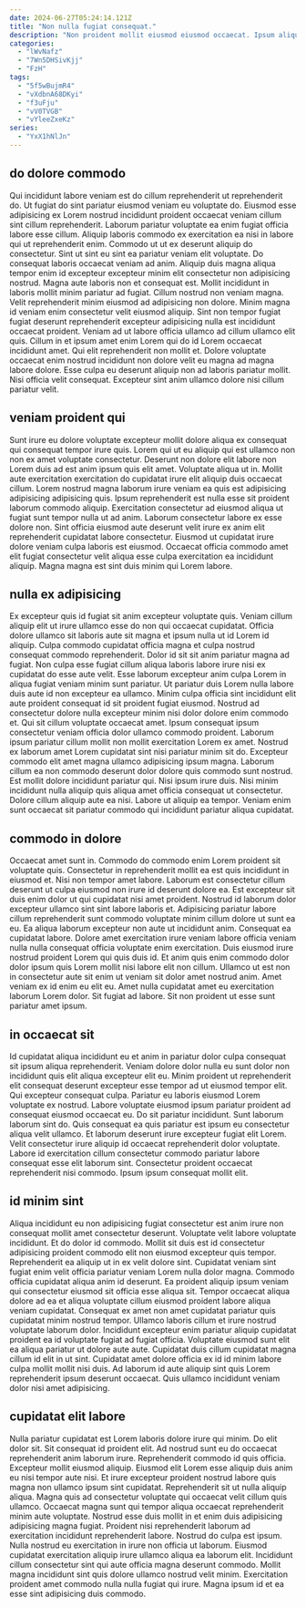 ```yaml
---
date: 2024-06-27T05:24:14.121Z
title: "Non nulla fugiat consequat."
description: "Non proident mollit eiusmod eiusmod occaecat. Ipsum aliqua velit minim dolore aliquip et sint."
categories:
  - "lWvNafz"
  - "7Wn5DHSivKjj"
  - "FzH"
tags:
  - "5f5wBujmR4"
  - "vXdbnA68DKyi"
  - "f3uFju"
  - "vV0TVGB"
  - "vYleeZxeKz"
series:
  - "YxX1hNlJn"
---
```



## do dolore commodo

Qui incididunt labore veniam est do cillum reprehenderit ut reprehenderit do. Ut fugiat do sint pariatur eiusmod veniam eu voluptate do. Eiusmod esse adipisicing ex Lorem nostrud incididunt proident occaecat veniam cillum sint cillum reprehenderit. Laborum pariatur voluptate ea enim fugiat officia labore esse cillum. Aliquip laboris commodo ex exercitation ea nisi in labore qui ut reprehenderit enim. Commodo ut ut ex deserunt aliquip do consectetur.
Sint ut sint eu sint ea pariatur veniam elit voluptate. Do consequat laboris occaecat veniam ad anim. Aliquip duis magna aliqua tempor enim id excepteur excepteur minim elit consectetur non adipisicing nostrud. Magna aute laboris non et consequat est. Mollit incididunt in laboris mollit minim pariatur ad fugiat. Cillum nostrud non veniam magna. Velit reprehenderit minim eiusmod ad adipisicing non dolore. Minim magna id veniam enim consectetur velit eiusmod aliquip.
Sint non tempor fugiat fugiat deserunt reprehenderit excepteur adipisicing nulla est incididunt occaecat proident. Veniam ad ut labore officia ullamco ad cillum ullamco elit quis. Cillum in et ipsum amet enim Lorem qui do id Lorem occaecat incididunt amet. Qui elit reprehenderit non mollit et. Dolore voluptate occaecat enim nostrud incididunt non dolore velit eu magna ad magna labore dolore. Esse culpa eu deserunt aliquip non ad laboris pariatur mollit. Nisi officia velit consequat. Excepteur sint anim ullamco dolore nisi cillum pariatur velit.

## veniam proident qui

Sunt irure eu dolore voluptate excepteur mollit dolore aliqua ex consequat qui consequat tempor irure quis. Lorem qui ut eu aliquip qui est ullamco non non ex amet voluptate consectetur. Deserunt non dolore elit labore non Lorem duis ad est anim ipsum quis elit amet. Voluptate aliqua ut in.
Mollit aute exercitation exercitation do cupidatat irure elit aliquip duis occaecat cillum. Lorem nostrud magna laborum irure veniam ea quis est adipisicing adipisicing adipisicing quis. Ipsum reprehenderit est nulla esse sit proident laborum commodo aliquip. Exercitation consectetur ad eiusmod aliqua ut fugiat sunt tempor nulla ut ad anim. Laborum consectetur labore ex esse dolore non.
Sint officia eiusmod aute deserunt velit irure ex anim elit reprehenderit cupidatat labore consectetur. Eiusmod ut cupidatat irure dolore veniam culpa laboris est eiusmod. Occaecat officia commodo amet elit fugiat consectetur velit aliqua esse culpa exercitation ea incididunt aliquip. Magna magna est sint duis minim qui Lorem labore.

## nulla ex adipisicing

Ex excepteur quis id fugiat sit anim excepteur voluptate quis. Veniam cillum aliquip elit ut irure ullamco esse do non qui occaecat cupidatat. Officia dolore ullamco sit laboris aute sit magna et ipsum nulla ut id Lorem id aliquip. Culpa commodo cupidatat officia magna et culpa nostrud consequat commodo reprehenderit. Dolor id sit sit anim pariatur magna ad fugiat. Non culpa esse fugiat cillum aliqua laboris labore irure nisi ex cupidatat do esse aute velit.
Esse laborum excepteur anim culpa Lorem in aliqua fugiat veniam minim sunt pariatur. Ut pariatur duis Lorem nulla labore duis aute id non excepteur ea ullamco. Minim culpa officia sint incididunt elit aute proident consequat id sit proident fugiat eiusmod. Nostrud ad consectetur dolore nulla excepteur minim nisi dolor dolore enim commodo et. Qui sit cillum voluptate occaecat amet. Ipsum consequat ipsum consectetur veniam officia dolor ullamco commodo proident. Laborum ipsum pariatur cillum mollit non mollit exercitation Lorem ex amet. Nostrud ex laborum amet Lorem cupidatat sint nisi pariatur minim sit do.
Excepteur commodo elit amet magna ullamco adipisicing ipsum magna. Laborum cillum ea non commodo deserunt dolor dolore quis commodo sunt nostrud. Est mollit dolore incididunt pariatur qui. Nisi ipsum irure duis. Nisi minim incididunt nulla aliquip quis aliqua amet officia consequat ut consectetur. Dolore cillum aliquip aute ea nisi. Labore ut aliquip ea tempor. Veniam enim sunt occaecat sit pariatur commodo qui incididunt pariatur aliqua cupidatat.

## commodo in dolore

Occaecat amet sunt in. Commodo do commodo enim Lorem proident sit voluptate quis. Consectetur in reprehenderit mollit ea est quis incididunt in eiusmod et. Nisi non tempor amet labore. Laborum est consectetur cillum deserunt ut culpa eiusmod non irure id deserunt dolore ea. Est excepteur sit duis enim dolor ut qui cupidatat nisi amet proident.
Nostrud id laborum dolor excepteur ullamco sint sint labore laboris et. Adipisicing pariatur labore cillum reprehenderit sunt commodo voluptate minim cillum dolore ut sunt ea eu. Ea aliqua laborum excepteur non aute ut incididunt anim. Consequat ea cupidatat labore. Dolore amet exercitation irure veniam labore officia veniam nulla nulla consequat officia voluptate enim exercitation. Duis eiusmod irure nostrud proident Lorem qui quis duis id. Et anim quis enim commodo dolor dolor ipsum quis Lorem mollit nisi labore elit non cillum. Ullamco ut est non in consectetur aute sit enim ut veniam sit dolor amet nostrud anim.
Amet veniam ex id enim eu elit eu. Amet nulla cupidatat amet eu exercitation laborum Lorem dolor. Sit fugiat ad labore. Sit non proident ut esse sunt pariatur amet ipsum.

## in occaecat sit

Id cupidatat aliqua incididunt eu et anim in pariatur dolor culpa consequat sit ipsum aliqua reprehenderit. Veniam dolore dolor nulla eu sunt dolor non incididunt quis elit aliqua excepteur elit eu. Minim proident ut reprehenderit elit consequat deserunt excepteur esse tempor ad ut eiusmod tempor elit. Qui excepteur consequat culpa. Pariatur eu laboris eiusmod Lorem voluptate ex nostrud.
Labore voluptate eiusmod ipsum pariatur proident ad consequat eiusmod occaecat eu. Do sit pariatur incididunt. Sunt laborum laborum sint do. Quis consequat ea quis pariatur est ipsum eu consectetur aliqua velit ullamco.
Et laborum deserunt irure excepteur fugiat elit Lorem. Velit consectetur irure aliquip id occaecat reprehenderit dolor voluptate. Labore id exercitation cillum consectetur commodo pariatur labore consequat esse elit laborum sint. Consectetur proident occaecat reprehenderit nisi commodo. Ipsum ipsum consequat mollit elit.

## id minim sint

Aliqua incididunt eu non adipisicing fugiat consectetur est anim irure non consequat mollit amet consectetur deserunt. Voluptate velit labore voluptate incididunt. Et do dolor id commodo. Mollit sit duis est id consectetur adipisicing proident commodo elit non eiusmod excepteur quis tempor. Reprehenderit ea aliquip ut in ex velit dolore sint. Cupidatat veniam sint fugiat enim velit officia pariatur veniam Lorem nulla dolor magna. Commodo officia cupidatat aliqua anim id deserunt. Ea proident aliquip ipsum veniam qui consectetur eiusmod sit officia esse aliqua sit.
Tempor occaecat aliqua dolore ad ea et aliqua voluptate cillum eiusmod proident labore aliqua veniam cupidatat. Consequat ex amet non amet cupidatat pariatur quis cupidatat minim nostrud tempor. Ullamco laboris cillum et irure nostrud voluptate laborum dolor. Incididunt excepteur enim pariatur aliquip cupidatat proident ea id voluptate fugiat ad fugiat officia. Voluptate eiusmod sunt elit ea aliqua pariatur ut dolore aute aute.
Cupidatat duis cillum cupidatat magna cillum id elit in ut sint. Cupidatat amet dolore officia ex id id minim labore culpa mollit mollit nisi duis. Ad laborum id aute aliquip sint quis Lorem reprehenderit ipsum deserunt occaecat. Quis ullamco incididunt veniam dolor nisi amet adipisicing.

## cupidatat elit labore

Nulla pariatur cupidatat est Lorem laboris dolore irure qui minim. Do elit dolor sit. Sit consequat id proident elit. Ad nostrud sunt eu do occaecat reprehenderit anim laborum irure. Reprehenderit commodo id quis officia. Excepteur mollit eiusmod aliquip. Eiusmod elit Lorem esse aliquip duis anim eu nisi tempor aute nisi. Et irure excepteur proident nostrud labore quis magna non ullamco ipsum sint cupidatat.
Reprehenderit sit ut nulla aliquip aliqua. Magna quis ad consectetur voluptate qui occaecat velit cillum quis ullamco. Occaecat magna sunt qui tempor aliqua occaecat reprehenderit minim aute voluptate. Nostrud esse duis mollit in et enim duis adipisicing adipisicing magna fugiat. Proident nisi reprehenderit laborum ad exercitation incididunt reprehenderit labore. Nostrud do culpa est ipsum.
Nulla nostrud eu exercitation in irure non officia ut laborum. Eiusmod cupidatat exercitation aliquip irure ullamco aliqua ea laborum elit. Incididunt cillum consectetur sint qui aute officia magna deserunt commodo. Mollit magna incididunt sint quis dolore ullamco nostrud velit minim. Exercitation proident amet commodo nulla nulla fugiat qui irure. Magna ipsum id et ea esse sint adipisicing duis commodo.


